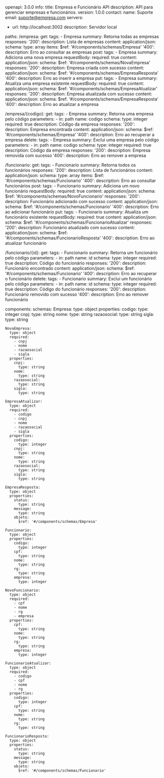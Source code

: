 openapi: 3.0.0
info:
  title: Empresa e Funcionário API
  description: API para gerenciar empresas e funcionários.
  version: 1.0.0
  contact:
    name: Suporte
    email: suporte@empresa.com
servers:
  - url: http://localhost:3002
    description: Servidor local

paths:
  /empresa:
    get:
      tags:
        - Empresa
      summary: Retorna todas as empresas
      responses:
        '200':
          description: Lista de empresas
          content:
            application/json:
              schema:
                type: array
                items:
                  $ref: '#/components/schemas/Empresa'
        '400':
          description: Erro ao consultar as empresas
    post:
      tags:
        - Empresa
      summary: Adiciona uma nova empresa
      requestBody:
        required: true
        content:
          application/json:
            schema:
              $ref: '#/components/schemas/NovaEmpresa'
      responses:
        '200':
          description: Empresa criada com sucesso
          content:
            application/json:
              schema:
                $ref: '#/components/schemas/EmpresaResposta'
        '400':
          description: Erro ao inserir a empresa
    put:
      tags:
        - Empresa
      summary: Atualiza uma empresa existente
      requestBody:
        required: true
        content:
          application/json:
            schema:
              $ref: '#/components/schemas/EmpresaAtualizar'
      responses:
        '200':
          description: Empresa atualizada com sucesso
          content:
            application/json:
              schema:
                $ref: '#/components/schemas/EmpresaResposta'
        '400':
          description: Erro ao atualizar a empresa

  /empresa/{codigo}:
    get:
      tags:
        - Empresa
      summary: Retorna uma empresa pelo código
      parameters:
        - in: path
          name: codigo
          schema:
            type: integer
          required: true
          description: Código da empresa
      responses:
        '200':
          description: Empresa encontrada
          content:
            application/json:
              schema:
                $ref: '#/components/schemas/Empresa'
        '400':
          description: Erro ao recuperar a empresa
    delete:
      tags:
        - Empresa
      summary: Exclui uma empresa pelo código
      parameters:
        - in: path
          name: codigo
          schema:
            type: integer
          required: true
          description: Código da empresa
      responses:
        '200':
          description: Empresa removida com sucesso
        '400':
          description: Erro ao remover a empresa

  /funcionario:
    get:
      tags:
        - Funcionario
      summary: Retorna todos os funcionários
      responses:
        '200':
          description: Lista de funcionários
          content:
            application/json:
              schema:
                type: array
                items:
                  $ref: '#/components/schemas/Funcionario'
        '400':
          description: Erro ao consultar funcionários
    post:
      tags:
        - Funcionario
      summary: Adiciona um novo funcionário
      requestBody:
        required: true
        content:
          application/json:
            schema:
              $ref: '#/components/schemas/NovoFuncionario'
      responses:
        '200':
          description: Funcionário adicionado com sucesso
          content:
            application/json:
              schema:
                $ref: '#/components/schemas/Funcionario'
        '400':
          description: Erro ao adicionar funcionário
    put:
      tags:
        - Funcionario
      summary: Atualiza um funcionário existente
      requestBody:
        required: true
        content:
          application/json:
            schema:
              $ref: '#/components/schemas/FuncionarioAtualizar'
      responses:
        '200':
          description: Funcionário atualizado com sucesso
          content:
            application/json:
              schema:
                $ref: '#/components/schemas/FuncionarioResposta'
        '400':
          description: Erro ao atualizar funcionário

  /funcionario/{id}:
    get:
      tags:
        - Funcionario
      summary: Retorna um funcionário pelo código
      parameters:
        - in: path
          name: id
          schema:
            type: integer
          required: true
          description: Código do funcionário
      responses:
        '200':
          description: Funcionário encontrado
          content:
            application/json:
              schema:
                $ref: '#/components/schemas/Funcionario'
        '400':
          description: Erro ao recuperar o funcionário
    delete:
      tags:
        - Funcionario
      summary: Exclui um funcionário pelo código
      parameters:
        - in: path
          name: id
          schema:
            type: integer
          required: true
          description: Código do funcionário
      responses:
        '200':
          description: Funcionário removido com sucesso
        '400':
          description: Erro ao remover funcionário

components:
  schemas:
    Empresa:
      type: object
      properties:
        codigo:
          type: integer
        cnpj:
          type: string
        nome:
          type: string
        razaosocial:
          type: string
        sigla:
          type: string

    NovaEmpresa:
      type: object
      required:
        - cnpj
        - nome
        - razaosocial
        - sigla
      properties:
        cnpj:
          type: string
        nome:
          type: string
        razaosocial:
          type: string
        sigla:
          type: string

    EmpresaAtualizar:
      type: object
      required:
        - codigo
        - cnpj
        - nome
        - razaosocial
        - sigla
      properties:
        codigo:
          type: integer
        cnpj:
          type: string
        nome:
          type: string
        razaosocial:
          type: string
        sigla:
          type: string

    EmpresaResposta:
      type: object
      properties:
        status:
          type: string
        message:
          type: string
        objeto:
          $ref: '#/components/schemas/Empresa'

    Funcionario:
      type: object
      properties:
        codigo:
          type: integer
        cpf:
          type: string
        nome:
          type: string
        rg:
          type: string
        empresa:
          type: integer

    NovoFuncionario:
      type: object
      required:
        - cpf
        - nome
        - rg
        - empresa
      properties:
        cpf:
          type: string
        nome:
          type: string
        rg:
          type: string
        empresa:
          type: integer

    FuncionarioAtualizar:
      type: object
      required:
        - codigo
        - cpf
        - nome
        - rg
      properties:
        codigo:
          type: integer
        cpf:
          type: string
        nome:
          type: string
        rg:
          type: string

    FuncionarioResposta:
      type: object
      properties:
        status:
          type: string
        message:
          type: string
        objeto:
          $ref: '#/components/schemas/Funcionario'
